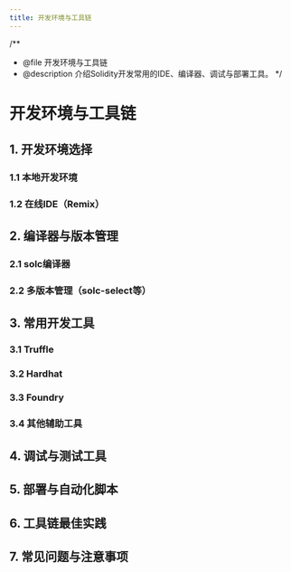 ```yaml
---
title: 开发环境与工具链
---
```


/**
 * @file 开发环境与工具链
 * @description 介绍Solidity开发常用的IDE、编译器、调试与部署工具。
 */

# 开发环境与工具链

## 1. 开发环境选择

### 1.1 本地开发环境

### 1.2 在线IDE（Remix）

## 2. 编译器与版本管理

### 2.1 solc编译器

### 2.2 多版本管理（solc-select等）

## 3. 常用开发工具

### 3.1 Truffle

### 3.2 Hardhat

### 3.3 Foundry

### 3.4 其他辅助工具

## 4. 调试与测试工具

## 5. 部署与自动化脚本

## 6. 工具链最佳实践

## 7. 常见问题与注意事项 